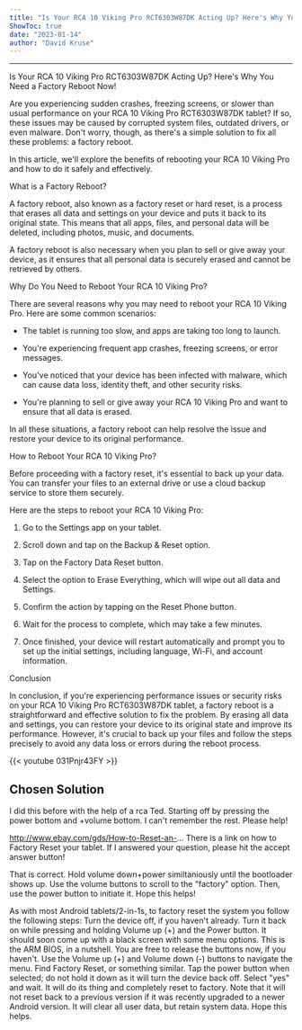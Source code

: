 ```yaml
---
title: "Is Your RCA 10 Viking Pro RCT6303W87DK Acting Up? Here's Why You Need a Factory Reboot Now!"
ShowToc: true 
date: "2023-01-14"
author: "David Kruse"
---
```

*****
Is Your RCA 10 Viking Pro RCT6303W87DK Acting Up? Here's Why You Need a Factory Reboot Now!

Are you experiencing sudden crashes, freezing screens, or slower than usual performance on your RCA 10 Viking Pro RCT6303W87DK tablet? If so, these issues may be caused by corrupted system files, outdated drivers, or even malware. Don't worry, though, as there's a simple solution to fix all these problems: a factory reboot.

In this article, we'll explore the benefits of rebooting your RCA 10 Viking Pro and how to do it safely and effectively.

What is a Factory Reboot?

A factory reboot, also known as a factory reset or hard reset, is a process that erases all data and settings on your device and puts it back to its original state. This means that all apps, files, and personal data will be deleted, including photos, music, and documents.

A factory reboot is also necessary when you plan to sell or give away your device, as it ensures that all personal data is securely erased and cannot be retrieved by others.

Why Do You Need to Reboot Your RCA 10 Viking Pro?

There are several reasons why you may need to reboot your RCA 10 Viking Pro. Here are some common scenarios:

- The tablet is running too slow, and apps are taking too long to launch.

- You're experiencing frequent app crashes, freezing screens, or error messages.

- You've noticed that your device has been infected with malware, which can cause data loss, identity theft, and other security risks.

- You're planning to sell or give away your RCA 10 Viking Pro and want to ensure that all data is erased.

In all these situations, a factory reboot can help resolve the issue and restore your device to its original performance.

How to Reboot Your RCA 10 Viking Pro?

Before proceeding with a factory reset, it's essential to back up your data. You can transfer your files to an external drive or use a cloud backup service to store them securely.

Here are the steps to reboot your RCA 10 Viking Pro:

1. Go to the Settings app on your tablet.

2. Scroll down and tap on the Backup & Reset option.

3. Tap on the Factory Data Reset button.

4. Select the option to Erase Everything, which will wipe out all data and Settings.

5. Confirm the action by tapping on the Reset Phone button.

6. Wait for the process to complete, which may take a few minutes.

7. Once finished, your device will restart automatically and prompt you to set up the initial settings, including language, Wi-Fi, and account information.

Conclusion

In conclusion, if you're experiencing performance issues or security risks on your RCA 10 Viking Pro RCT6303W87DK tablet, a factory reboot is a straightforward and effective solution to fix the problem. By erasing all data and settings, you can restore your device to its original state and improve its performance. However, it's crucial to back up your files and follow the steps precisely to avoid any data loss or errors during the reboot process.

{{< youtube 031Pnjr43FY >}} 



## Chosen Solution
 I did this before with the help of a rca Ted. Starting off by pressing the power bottom and +volume  bottom. I can't remember the rest. Please help!

 http://www.ebay.com/gds/How-to-Reset-an-...
There is a link on how to Factory Reset your tablet.
If I answered your question, please hit the accept answer button!

 That is correct. Hold volume down+power similtaniously​ until the bootloader shows up. Use the volume buttons to scroll to the "factory" option. Then, use the power button to initiate it.
Hope this helps!

 As with most Android tablets/2-in-1s, to factory reset the system you follow the following steps:
Turn the device off, if you haven't already. Turn it back on while pressing and holding Volume up (+) and the Power button.
It should soon come up with a black screen with some menu options. This is the ARM BIOS, in a nutshell. You are free to release the buttons now, if you haven't.
Use the Volume up (+) and Volume down (-) buttons to navigate the menu. Find Factory Reset, or something similar. Tap the power button when selected; do not hold it down as it will turn the device back off.
Select "yes" and wait. It will do its thing and completely reset to factory. Note that it will not reset back to a previous version if it was recently upgraded to a newer Android version. It will clear all user data, but retain system data.
Hope this helps.




